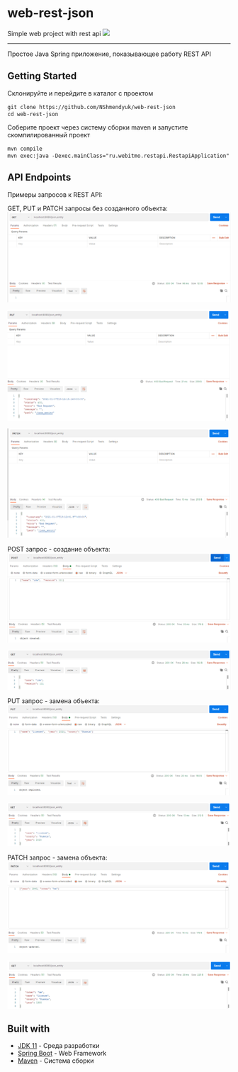 # web-rest-json
Simple web project with rest api
![](https://github.com/Nshmendyuk/web-west-json/workflows/Java%20CI/badge.svg)
___
Простое Java Spring приложение, показывающее работу REST API
## Getting Started
Склонируйте и перейдите в каталог с проектом

    git clone https://github.com/NShmendyuk/web-rest-json
    cd web-rest-json

Соберите проект через систему сборки maven и запустите скомпилированный проект

    mvn compile
    mvn exec:java -Dexec.mainClass="ru.webitmo.restapi.RestapiApplication"

## API Endpoints
Примеры запросов к REST API:

GET, PUT и PATCH запросы без созданного объекта:
![GET noentity](https://github.com/NShmendyuk/web-rest-json/blob/develop/img/noentity/postman_GET_noentity.png)

![PUT noentity](https://github.com/NShmendyuk/web-rest-json/blob/develop/img/noentity/postman_PUT_noentity.png)

![PATCH noentity](https://github.com/NShmendyuk/web-rest-json/blob/develop/img/noentity/postman_PATCH_noentity.png)

POST запрос - создание объекта:
![POST](https://github.com/NShmendyuk/web-rest-json/blob/develop/img/created/postman_POST_created.png)

![GET created](https://github.com/NShmendyuk/web-rest-json/blob/develop/img/created/postman_GET_created.png)

PUT запрос - замена объекта:
![PUT](https://github.com/NShmendyuk/web-rest-json/blob/develop/img/replaced/postman_PUT_replaced.png)

![GET replaced](https://github.com/NShmendyuk/web-rest-json/blob/develop/img/replaced/postman_GET_replaced.png)

PATCH запрос - замена объекта:
![PATCH](https://github.com/NShmendyuk/web-rest-json/blob/develop/img/updated/postman_PATCH_updated.png)

![GET updated](https://github.com/NShmendyuk/web-rest-json/blob/develop/img/updated/postman_GET_updated.png)

## Built with
 - [JDK 11](https://www.oracle.com/ru/java/technologies/javase-jdk11-downloads.html) - Среда разработки
 - [Spring Boot](https://spring.io/projects/spring-boot) - Web Framework
 - [Maven](https://maven.apache.org/download.cgi) - Система сборки
